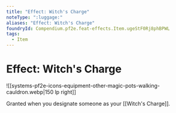 ```yaml
---
title: "Effect: Witch's Charge"
noteType: ":luggage:"
aliases: "Effect: Witch's Charge"
foundryId: Compendium.pf2e.feat-effects.Item.ugeStF0Rj8phBPWL
tags:
  - Item
---
```


# Effect: Witch's Charge
![[systems-pf2e-icons-equipment-other-magic-pots-walking-cauldron.webp|150 lp right]]

Granted when you designate someone as your [[Witch's Charge]].
